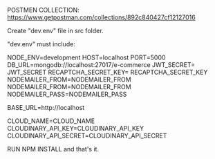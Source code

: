 POSTMEN COLLECTION:
https://www.getpostman.com/collections/892c840427cf12127016

Create "dev.env" file in src folder.

"dev.env" must include:

NODE_ENV=development
HOST=localhost
PORT=5000
DB_URL=mongodb://localhost:27017/e-commerce
JWT_SECRET= JWT_SECRET
RECAPTCHA_SECRET_KEY= RECAPTCHA_SECRET_KEY
NODEMAILER_FROM=NODEMAILER_FROM
NODEMAILER_FROM=NODEMAILER_FROM
NODEMAILER_PASS=NODEMAILER_PASS

BASE_URL=http://localhost

CLOUD_NAME=CLOUD_NAME
CLOUDINARY_API_KEY=CLOUDINARY_API_KEY
CLOUDINARY_API_SECRET=CLOUDINARY_API_SECRET

RUN NPM INSTALL and that's it.

